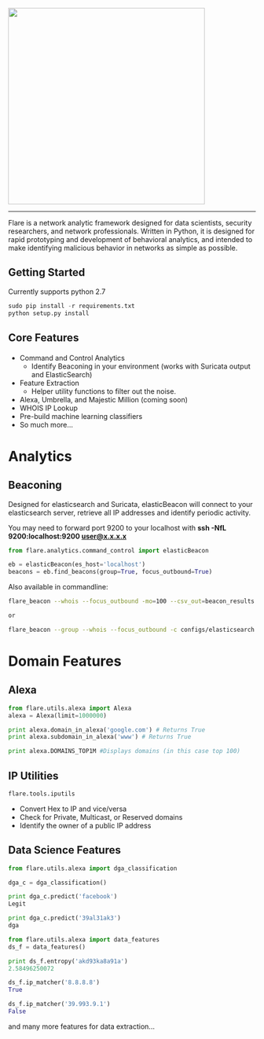 
<p align="center" style="width:400px"><img src="https://github.com/austin-taylor/flare/blob/master/docs/source/logo.png" style="width:400px"></p>

---

Flare is a network analytic framework designed for data scientists, security researchers, and network professionals. Written in Python, it is designed for rapid prototyping and development of behavioral analytics, and intended to make identifying malicious behavior in networks as simple as possible.

Getting Started
---------------

Currently supports python 2.7

```python
sudo pip install -r requirements.txt
python setup.py install
```

Core Features
-------------
####
*   Command and Control Analytics
    *   Identify Beaconing in your environment (works with Suricata output and ElasticSearch)
*   Feature Extraction
    *   Helper utility functions to filter out the noise.
*   Alexa, Umbrella, and Majestic Million (coming soon)
*   WHOIS IP Lookup
*   Pre-build machine learning classifiers
*   So much more...


Analytics
=========

Beaconing
---------
Designed for elasticsearch and Suricata, elasticBeacon will connect to your elasticsearch server, retrieve all IP addresses and identify periodic activity.

You may need to forward port 9200 to your localhost with **ssh -NfL 9200:localhost:9200 user@x.x.x.x**

```python
from flare.analytics.command_control import elasticBeacon

eb = elasticBeacon(es_host='localhost')
beacons = eb.find_beacons(group=True, focus_outbound=True)
```

Also available in commandline:

```bash
flare_beacon --whois --focus_outbound -mo=100 --csv_out=beacon_results.csv

or

flare_beacon --group --whois --focus_outbound -c configs/elasticsearch.ini -html beacons.html

```


Domain Features
===============


Alexa
-----
```python
from flare.utils.alexa import Alexa
alexa = Alexa(limit=1000000)

print alexa.domain_in_alexa('google.com') # Returns True
print alexa.subdomain_in_alexa('www') # Returns True

print alexa.DOMAINS_TOP1M #Displays domains (in this case top 100)
```

IP Utilities
------------
```python
flare.tools.iputils
```
*   Convert Hex to IP and vice/versa
*   Check for Private, Multicast, or Reserved domains
*   Identify the owner of a public IP address

Data Science Features
---------------------
```python
from flare.utils.alexa import dga_classification

dga_c = dga_classification()

print dga_c.predict('facebook')
Legit

print dga_c.predict('39al31ak3')
dga
```


```python
from flare.utils.alexa import data_features
ds_f = data_features()

print ds_f.entropy('akd93ka8a91a')
2.58496250072

ds_f.ip_matcher('8.8.8.8')
True

ds_f.ip_matcher('39.993.9.1')
False
```

and many more features for data extraction...
